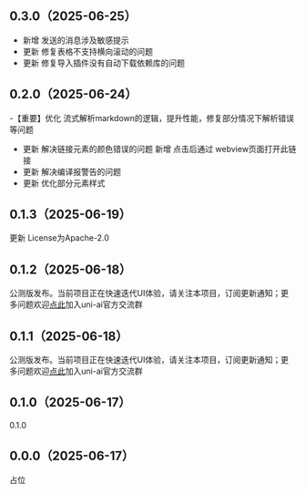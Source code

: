## 0.3.0（2025-06-25）
- 新增 发送的消息涉及敏感提示
- 更新 修复表格不支持横向滚动的问题
- 更新 修复导入插件没有自动下载依赖库的问题
## 0.2.0（2025-06-24）
-【重要】优化 流式解析markdown的逻辑，提升性能，修复部分情况下解析错误等问题
- 更新 解决链接元素的颜色错误的问题 新增 点击后通过 webview页面打开此链接
- 更新 解决编译报警告的问题
- 更新 优化部分元素样式
## 0.1.3（2025-06-19）
更新 License为Apache-2.0
## 0.1.2（2025-06-18）
公测版发布。当前项目正在快速迭代UI体验，请关注本项目，订阅更新通知；更多问题欢迎[点此](https://im.dcloud.net.cn/#/?joinGroup=68511b0b7ae60eb5c891cfbc)加入uni-ai官方交流群
## 0.1.1（2025-06-18）
公测版发布。当前项目正在快速迭代UI体验，请关注本项目，订阅更新通知；更多问题欢迎[点此](https://im.dcloud.net.cn/#/?joinGroup=68511b0b7ae60eb5c891cfbc)加入uni-ai官方交流群
## 0.1.0（2025-06-17）
0.1.0
## 0.0.0（2025-06-17）
占位
